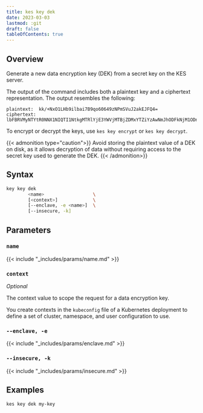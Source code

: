 ```yaml
---
title: kes key dek
date: 2023-03-03
lastmod: :git
draft: false
tableOfContents: true
---
```


## Overview

Generate a new data encryption key (DEK) from a secret key on the KES server.

The output of the command includes both a plaintext key and a ciphertext representation.
The output resembles the following:

```
plaintext:  kk/+NxO1LHb9ilbai7B9qo60649zNPmSVuJ2akEJFQ4=
ciphertext: lbFBRVMyNTYtR0NNX1NIQTI1NtkgMTRlYjE3YWVjMTBjZDMxYTZiYzAwNmJhODFkNjM1ODnEEKOclQFBMYNZ3dVJPCrldAHEDLkZD9YgLpFW77+8b8Qw7Tn/6tFhyYUoFzS4+jYv8ty/Y5bqKzU6lPUEq/O8xEnYs92wEyvdSfTpTDEH8a8Q
```

To encrypt or decrypt the keys, use `kes key encrypt` or `kes key decrypt`.

{{< admonition type="caution">}}
Avoid storing the plaintext value of a DEK on disk, as it allows decryption of data without requiring access to the secret key used to generate the DEK.
{{< /admonition>}}

## Syntax

```sh
key key dek
        <name>                  \
        [<context>]             \
        [--enclave, -e <name>]  \
        [--insecure, -k]
```

## Parameters

### `name`

{{< include "_includes/params/name.md" >}}

### `context`

_Optional_

The context value to scope the request for a data encryption key.

You create contexts in the `kubeconfig` file of a Kubernetes deployment to define a set of cluster, namespace, and user configuration to use.

### `--enclave, -e`

{{< include "_includes/params/enclave.md" >}}

### `--insecure, -k`

{{< include "_includes/params/insecure.md" >}}

## Examples

```sh
kes key dek my-key
```